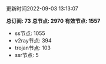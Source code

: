 更新时间2022-09-03 13:13:07

**总订阅: 73**
**总节点: 2970**
**有效节点: 1557**
- ss节点: 1055
- v2ray节点: 394
- trojan节点: 103
- ssr节点: 5
